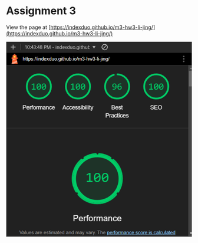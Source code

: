 # Assignment 3
View the page at [https://indexduo.github.io/m3-hw3-li-jing/](https://indexduo.github.io/m3-hw3-li-jing/)

![lighthouse results showing 100 on Accessibility and SEO](lighthouse-result.png)
